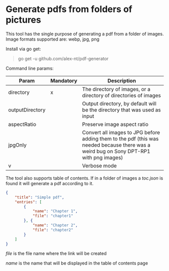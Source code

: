 # Generate pdfs from folders of pictures

This tool has the single purpose of generating a pdf from a folder of images.
Image formats supported are: webp, jpg, png

Install via go get:

> go get -u github.com/alex-nt/pdf-generator

Command line params:

| Param | Mandatory| Description |
| --- | --- | --- |
| directory | x | The directory of images, or a directory of directories of images|
| outputDirectory|   | Output directory, by default will be the directory that was used as input |
| aspectRatio |   | Preserve image aspect ratio |
| jpgOnly |   | Convert all images to JPG before adding them to the pdf (this was needed because there was a weird bug on Sony DPT-RP1 with png images) |
| v |   | Verbose mode |

The tool also supports table of contents. If in a folder of images a *toc.json* is found it will generate a pdf according to it. 

```json
{
	"title": "Simple pdf",
	"entries": [
		{
			"name": "Chapter 1",
			"file": "chapter1"
		}, {
			"name": "Chapter 2",
			"file": "chapter2"
		}
	]
}
```
*file* is the file name where the link will be created

*name* is the name that will be displayed in the table of contents page
